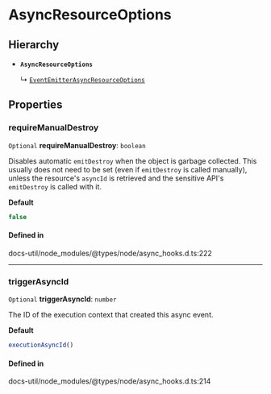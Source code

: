 # AsyncResourceOptions

## Hierarchy

- **`AsyncResourceOptions`**

  ↳ [`EventEmitterAsyncResourceOptions`](../EventEmitter/interfaces/EventEmitter.EventEmitterAsyncResourceOptions.md)

## Properties

### requireManualDestroy

 `Optional` **requireManualDestroy**: `boolean`

Disables automatic `emitDestroy` when the object is garbage collected.
This usually does not need to be set (even if `emitDestroy` is called
manually), unless the resource's `asyncId` is retrieved and the
sensitive API's `emitDestroy` is called with it.

**Default**

```ts
false
```

#### Defined in

docs-util/node_modules/@types/node/async_hooks.d.ts:222

___

### triggerAsyncId

 `Optional` **triggerAsyncId**: `number`

The ID of the execution context that created this async event.

**Default**

```ts
executionAsyncId()
```

#### Defined in

docs-util/node_modules/@types/node/async_hooks.d.ts:214
